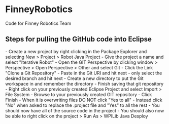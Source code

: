 # FinneyRobotics
Code for Finney Robotics Team

<h2>Steps for pulling the GitHub code into Eclipse</h2>
- Create a new project by right clicking in the Package Explorer and selecting New > Project > Robot Java Project
- Give the project a name and select "Iterative Robot"
- Open the GIT Perspective by clicking window > Perspective > Open Perspective > Other and select Git
- Click the Link "Clone a Git Repository"
- Paste in the Git URI and hit next
- only select the desired branch and hit next
- Create a new directory to put the Git workspace in and remember the directory
- Finish saving that git repository
- Right click on your previously created Eclipse Project and select Import > File System
- Browse to your previously created GIT repository
- Click Finish
- When it is overwriting files DO NOT click "Yes to all"
- Instead click "No" when asked to replace the .project file and "Yes" to all the rest
- You should now have all of the source code in the project
- You should also now be able to right click on the project > Run As > WPILib Java Desploy
